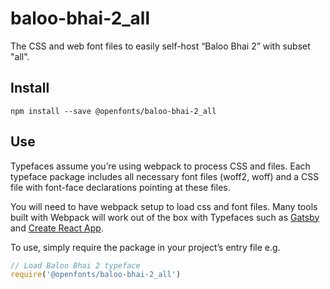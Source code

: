 
# baloo-bhai-2_all

The CSS and web font files to easily self-host “Baloo Bhai 2” with subset "all".

## Install

`npm install --save @openfonts/baloo-bhai-2_all`

## Use

Typefaces assume you’re using webpack to process CSS and files. Each typeface
package includes all necessary font files (woff2, woff) and a CSS file with
font-face declarations pointing at these files.

You will need to have webpack setup to load css and font files. Many tools built
with Webpack will work out of the box with Typefaces such as [Gatsby](https://github.com/gatsbyjs/gatsby)
and [Create React App](https://github.com/facebookincubator/create-react-app).

To use, simply require the package in your project’s entry file e.g.

```javascript
// Load Baloo Bhai 2 typeface
require('@openfonts/baloo-bhai-2_all')
```
